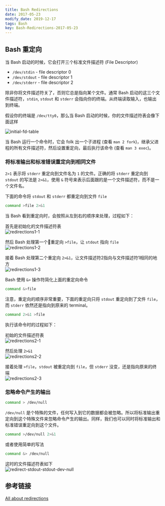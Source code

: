 ```yaml
---
title: Bash Redirections
date: 2017-05-23
modify_date: 2019-12-17
tags: Bash
key: Bash-Redirections-2017-05-23
---
```


## Bash 重定向

当 Bash 启动的时候，它会打开三个标准文件描述符 (File Descriptor)

- `/dev/stdin` - file descriptor 0
- `/dev/stdout` - file descriptor 1
- `/dev/stderr` - file descriptor 2

除非你将文件描述符关了，否则它总是指向某个文件。通常 Bash 启动的这三个文件描述符，`stdin`, `stdout` 和 `stderr` 会指向你的终端。从终端读取输入，也输出到终端。

<!--more-->

假设你的终端是 `/dev/tty0`，那么当 Bash 启动的时候，你的文件描述符表会像下面这样

![initial-fd-table](https://catonmat.net/images/bash-redirections/initial-fd-table.png)

当 Bash 运行一个命令时，它会 folk 出一个子进程 (查看 `man 2 fork`)，继承父进程的所有文件描述符，然后设置重定向，最后执行该命令 (查看 `man 3 exec`)。

### 将标准输出和标准错误重定向到相同文件

`2>1` 表示将 `stderr` 重定向到文件名为 `1` 的文件。正确的将 `stderr` 重定向到 `stdout` 的写法是 `2>&1`，使用 `&` 符号来表示后面跟的是一个文件描述符，而不是一个文件名。

下面的命令将 `stdout` 和 `stderr` 都重定向到文件 `file`

```zsh
command >file 2>&1
```

当 Bash 看到重定向时，会按照从左到右的顺序来处理，过程如下：

首先是初始化的文件描述符表  
![redirections1-1](https://catonmat.net/images/bash-redirections/initial-fd-table.png)
 
然后 Bash 处理第一个重定向 `>file`，让 `stdout` 指向 `file`  
![redirections1-2](https://catonmat.net/images/bash-redirections/redirect-stdout.png)

接着 Bash 处理第二个重定向 `2>&1`，让文件描述符2指向与文件描述符1相同的地方  
![redirections1-3](https://catonmat.net/images/bash-redirections/redirect-stdout-stderr.png)

Bash 使用 `&>` 操作符简化上面的重定向命令

```zsh
command &>file
```

注意，重定向的顺序非常重要，下面的重定向只将 `stdout` 重定向到了文件 `file`，而 `stderr` 依然还是指向到原来的 terminal。

```zsh
command 2>&1 >file
```
执行该命令时的过程如下：

初始的文件描述符表  
![redirections2-1](https://catonmat.net/images/bash-redirections/initial-fd-table.png)

然后处理 `2>&1`  
![redirections2-2](https://catonmat.net/images/bash-redirections/duplicate-stderr-stdout.png)

接着处理 `>file`，`stdout` 被重定向到 `file`，但 `stderr` 没变，还是指向原来的终端  
![redirections2-3](https://catonmat.net/images/bash-redirections/duplicate-stderr-stdout-stdout-file.png)

### 忽略命令产生的输出

```zsh
command > /dev/null
```

`/dev/null` 是个特殊的文件，任何写入到它的数据都会被忽略。所以将标准输出重定向到这个特殊文件来忽略命令产生的输出。同样，我们也可以同时将标准输出和标准错误重定向到这个文件。

```zsh
command >/dev/null 2>&1
```

或者使用简单的写法

```zsh
command &> /dev/null
```

这时的文件描述符表如下  
![redirect-stdout-stdout-dev-null](https://catonmat.net/images/bash-redirections/redirect-stdout-stderr-dev-null.png)

## 参考链接

[All about redirections](https://catonmat.net/bash-one-liners-explained-part-three)